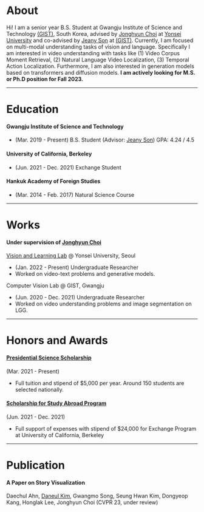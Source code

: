 # About
Hi! I am a senior year B.S. Student at Gwangju Institute of Science and Technology [(GIST)](https://www.gist.ac.kr), South Korea, advised by [Jonghyun Choi](https://ppolon.github.io) at [Yonsei University](https://www.yonsei.ac.kr) and co-advised by [Jeany Son](https://jeanyson.github.io/) at [(GIST)](https://www.gist.ac.kr).
Currently, I am focused on multi-modal understanding tasks of vision and language. 
Specifically I am interested in video understanding with tasks like (1) Video Corpus Moment Retrieval, (2) Natural Language Video Localization, (3) Temporal Action Localization.
Furthermore, I am also interested in generation models based on transformers and diffusion models.
**I am actively looking for M.S. or Ph.D position for Fall 2023.**

---

# Education
#### Gwangju Institute of Science and Technology
- (Mar. 2019 - Present) B.S. Student (Advisor: [Jeany Son](https://jeanyson.github.io/))
GPA: 4.24 / 4.5


#### University of California, Berkeley
- (Jun. 2021 - Dec. 2021) Exchange Student


#### Hankuk Academy of Foreign Studies
- (Mar. 2014 - Feb. 2017) Natural Science Course

---

# Works
#### Under supervision of [Jonghyun Choi](https://ppolon.github.io/)
[Vision and Learning Lab](https://yonseivnl.github.io) @ Yonsei University, Seoul
- (Jan. 2022 - Present) Undergraduate Researcher
- Worked on video-text problems and generative models.

Computer Vision Lab @ GIST, Gwangju
- (Jun. 2020 - Dec. 2021) Undergraduate Researcher
-  Worked on video understanding problems and image segmentation on LGG.

---

# Honors and Awards
#### [Presidential Science Scholarship](https://www.kosaf.go.kr/ko/scholar.do?pg=scholarship05_05_01)
(Mar. 2021 - Present) 
- Full tuition and stipend of $5,000 per year. Around 150 students are selected nationally.

#### [Scholarship for Study Abroad Program](https://ipa.gist.ac.kr/ipa/html/sub04/040202.html)
(Jun. 2021 - Dec. 2021)
- Full support of expenses with stipend of $24,000 for Exchange Program at University of California, Berkeley

---

# Publication
#### A Paper on Story Visualization
Daechul Ahn, <ins>Daneul Kim</ins>, Gwangmo Song, Seung Hwan Kim, Dongyeop Kang, Honglak Lee, Jonghyun Choi
(CVPR 23, under review)
